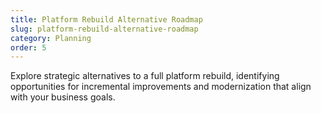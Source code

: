 ```yaml
---
title: Platform Rebuild Alternative Roadmap
slug: platform-rebuild-alternative-roadmap
category: Planning
order: 5
---
```

Explore strategic alternatives to a full platform rebuild, identifying opportunities for incremental improvements and modernization that align with your business goals.
